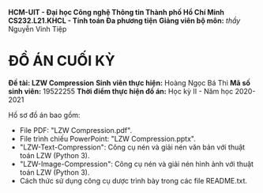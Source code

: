 **HCM-UIT - Đại học Công nghệ Thông tin Thành phố Hồ Chí Minh
CS232.L21.KHCL - Tính toán Đa phương tiện**
**Giảng viên bộ môn:** _thầy_ Nguyễn Vinh Tiệp

# ĐỒ ÁN CUỐI KỲ
**Đề tài: LZW Compression**
**Sinh viên thực hiện:** Hoàng Ngọc Bá Thi
**Mã số sinh viên:** 19522255
**Thời điểm thực hiện đồ án:** Học kỳ II - Năm học 2020-2021

Hồ sơ đồ án bao gồm:
- File PDF: "LZW Compression.pdf".
- File trình chiếu PowerPoint: "LZW Compression.pptx".
- "LZW-Text-Compression": Công cụ nén và giải nén văn bản với thuật toán LZW (Python 3).
- "LZW-Image-Compression": Công cụ nén và giải nén hình ảnh với thuật toán LZW (Python 3).
- Cách thức sử dụng công cụ dược trình bày trong các file README.txt.
